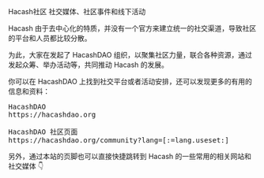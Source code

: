 Hacash社区
社交媒体、社区事件和线下活动



Hacash 由于去中心化的特质，并没有一个官方来建立统一的社交渠道，导致社区的平台和人员都比较分散。

为此，大家在发起了 HacashDAO 组织，以聚集社区力量，联合各种资源，通过发起众筹、举办活动等，共同推动 Hacash 的发展。

你可以在 HacashDAO 上找到社交平台或者活动安排，还可以发现更多的有用的信息和资料：


<pre class="links big">
HacashDAO
https://hacashdao.org

HacashDAO 社区页面
https://hacashdao.org/community?lang=[:=lang.useset:]
</pre>

另外，通过本站的页脚也可以直接快捷跳转到 Hacash 的一些常用的相关网站和社交媒体 👇



